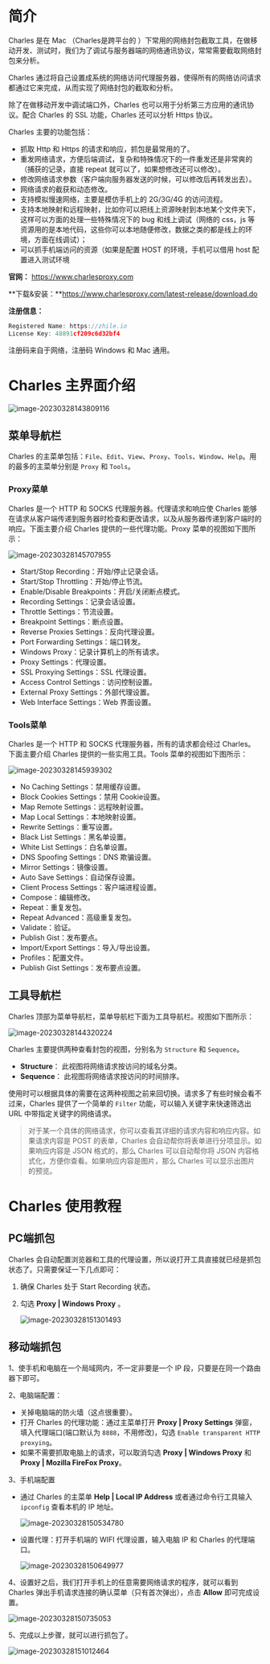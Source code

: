 # 简介

Charles 是在 Mac （Charles是跨平台的 ）下常用的网络封包截取工具，在做移动开发、测试时，我们为了调试与服务器端的网络通讯协议，常常需要截取网络封包来分析。

Charles 通过将自己设置成系统的网络访问代理服务器，使得所有的网络访问请求都通过它来完成，从而实现了网络封包的截取和分析。

除了在做移动开发中调试端口外，Charles 也可以用于分析第三方应用的通讯协议。配合 Charles 的 SSL 功能，Charles 还可以分析 Https 协议。

Charles 主要的功能包括：

- 抓取 Http 和 Https 的请求和响应，抓包是最常用的了。
- 重发网络请求，方便后端调试，复杂和特殊情况下的一件重发还是非常爽的（捕获的记录，直接 repeat 就可以了，如果想修改还可以修改）。
- 修改网络请求参数（客户端向服务器发送的时候，可以修改后再转发出去）。
- 网络请求的截获和动态修改。
- 支持模拟慢速网络，主要是模仿手机上的 2G/3G/4G 的访问流程。
- 支持本地映射和远程映射，比如你可以把线上资源映射到本地某个文件夹下，这样可以方面的处理一些特殊情况下的 bug 和线上调试（网络的 css，js 等资源用的是本地代码，这些你可以本地随便修改，数据之类的都是线上的环境，方面在线调试）；
- 可以抓手机端访问的资源（如果是配置 HOST 的环境，手机可以借用 host 配置进入测试环境

**官网：** https://www.charlesproxy.com

**下载&安装：**https://www.charlesproxy.com/latest-release/download.do

**注册信息：**

~~~javascript
Registered Name: https://zhile.io
License Key: 48891cf209c6d32bf4
~~~

注册码来自于网络，注册码 Windows 和 Mac 通用。

# Charles 主界面介绍

![image-20230328143809116](https://minio.lihuiwang.net/notes/notes/2023/09/13/image-20230328143809116.png)

## 菜单导航栏

Charles 的主菜单包括：`File`、`Edit`、`View`、`Proxy`、`Tools`、`Window`、`Help`。用的最多的主菜单分别是 `Proxy` 和 `Tools`。

### Proxy菜单

Charles 是一个 HTTP 和 SOCKS 代理服务器。代理请求和响应使 Charles 能够在请求从客户端传递到服务器时检查和更改请求，以及从服务器传递到客户端时的响应。下面主要介绍 Charles 提供的一些代理功能。Proxy 菜单的视图如下图所示：

![image-20230328145707955](https://minio.lihuiwang.net/notes/notes/2023/09/13/image-20230328145707955.png)

- Start/Stop Recording：开始/停止记录会话。
- Start/Stop Throttling：开始/停止节流。
- Enable/Disable Breakpoints：开启/关闭断点模式。
- Recording Settings：记录会话设置。
- Throttle Settings：节流设置。
- Breakpoint Settings：断点设置。
- Reverse Proxies Settings：反向代理设置。
- Port Forwarding Settings：端口转发。
- Windows Proxy：记录计算机上的所有请求。
- Proxy Settings：代理设置。
- SSL Proxying Settings：SSL 代理设置。
- Access Control Settings：访问控制设置。
- External Proxy Settings：外部代理设置。
- Web Interface Settings：Web 界面设置。

### Tools菜单

Charles 是一个 HTTP 和 SOCKS 代理服务器，所有的请求都会经过 Charles。下面主要介绍 Charles 提供的一些实用工具。Tools 菜单的视图如下图所示：

![image-20230328145939302](https://minio.lihuiwang.net/notes/notes/2023/09/13/image-20230328145939302.png)

- No Caching Settings：禁用缓存设置。
- Block Cookies Settings：禁用 Cookie设置。
- Map Remote Settings：远程映射设置。
- Map Local Settings：本地映射设置。
- Rewrite Settings：重写设置。
- Black List Settings：黑名单设置。
- White List Settings：白名单设置。
- DNS Spoofing Settings：DNS 欺骗设置。
- Mirror Settings：镜像设置。
- Auto Save Settings：自动保存设置。
- Client Process Settings：客户端进程设置。
- Compose：编辑修改。
- Repeat：重复发包。
- Repeat Advanced：高级重复发包。
- Validate：验证。
- Publish Gist：发布要点。
- Import/Export Settings：导入/导出设置。
- Profiles：配置文件。
- Publish Gist Settings：发布要点设置。

## 工具导航栏

Charles 顶部为菜单导航栏，菜单导航栏下面为工具导航栏。视图如下图所示：

![image-20230328144320224](https://minio.lihuiwang.net/notes/notes/2023/09/13/image-20230328144320224.png)

Charles 主要提供两种查看封包的视图，分别名为 `Structure` 和 `Sequence`。

- **Structure**： 此视图将网络请求按访问的域名分类。
- **Sequence**： 此视图将网络请求按访问的时间排序。

使用时可以根据具体的需要在这两种视图之前来回切换。请求多了有些时候会看不过来，Charles 提供了一个简单的 `Filter` 功能，可以输入关键字来快速筛选出 URL 中带指定关键字的网络请求。

> 对于某一个具体的网络请求，你可以查看其详细的请求内容和响应内容。如果请求内容是 POST 的表单，Charles 会自动帮你将表单进行分项显示。如果响应内容是 JSON 格式的，那么 Charles 可以自动帮你将 JSON 内容格式化，方便你查看。如果响应内容是图片，那么 Charles 可以显示出图片的预览。

# Charles 使用教程

## PC端抓包

Charles 会自动配置浏览器和工具的代理设置，所以说打开工具直接就已经是抓包状态了。只需要保证一下几点即可：

1. 确保 Charles 处于 Start Recording 状态。

2. 勾选 **Proxy | Windows Proxy** 。

   ![image-20230328151301493](https://minio.lihuiwang.net/notes/notes/2023/09/13/image-20230328151301493.png)

## 移动端抓包

1、使手机和电脑在一个局域网内，不一定非要是一个 IP 段，只要是在同一个路由器下即可。

2、电脑端配置：

- 关掉电脑端的防火墙（这点很重要）。
- 打开 Charles 的代理功能：通过主菜单打开 **Proxy | Proxy Settings** 弹窗，填入代理端口(端口默认为 `8888`，不用修改)，勾选 `Enable transparent HTTP proxying`。
- 如果不需要抓取电脑上的请求，可以取消勾选 **Proxy | Windows Proxy** 和 **Proxy | Mozilla FireFox Proxy**。

3、手机端配置

- 通过 Charles 的主菜单 **Help | Local IP Address** 或者通过命令行工具输入 `ipconfig` 查看本机的 IP 地址。

  ![image-20230328150534780](https://minio.lihuiwang.net/notes/notes/2023/09/13/image-20230328150534780.png)

- 设置代理：打开手机端的 WIFI 代理设置，输入电脑 IP 和 Charles 的代理端口。

  ![image-20230328150649977](https://minio.lihuiwang.net/notes/notes/2023/09/13/image-20230328150649977.png)

4、设置好之后，我们打开手机上的任意需要网络请求的程序，就可以看到 Charles 弹出手机请求连接的确认菜单（只有首次弹出），点击 **Allow** 即可完成设置。

![image-20230328150735053](https://minio.lihuiwang.net/notes/notes/2023/09/13/image-20230328150735053.png)

5、完成以上步骤，就可以进行抓包了。

![image-20230328151012464](https://minio.lihuiwang.net/notes/notes/2023/09/13/image-20230328151012464.png)

